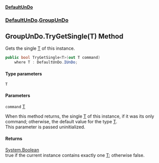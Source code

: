 #### [DefaultUnDo](DefaultUnDo.md 'DefaultUnDo')
### [DefaultUnDo](DefaultUnDo.md#DefaultUnDo 'DefaultUnDo').[GroupUnDo](GroupUnDo.md 'DefaultUnDo.GroupUnDo')

## GroupUnDo.TryGetSingle<T>(T) Method

Gets the single [T](GroupUnDo.TryGetSingle_T_(T).md#DefaultUnDo.GroupUnDo.TryGetSingle_T_(T).T 'DefaultUnDo.GroupUnDo.TryGetSingle<T>(T).T') of this instance.

```csharp
public bool TryGetSingle<T>(out T command)
    where T : DefaultUnDo.IUnDo;
```
#### Type parameters

<a name='DefaultUnDo.GroupUnDo.TryGetSingle_T_(T).T'></a>

`T`
#### Parameters

<a name='DefaultUnDo.GroupUnDo.TryGetSingle_T_(T).command'></a>

`command` [T](GroupUnDo.TryGetSingle_T_(T).md#DefaultUnDo.GroupUnDo.TryGetSingle_T_(T).T 'DefaultUnDo.GroupUnDo.TryGetSingle<T>(T).T')

When this method returns, the single [T](GroupUnDo.TryGetSingle_T_(T).md#DefaultUnDo.GroupUnDo.TryGetSingle_T_(T).T 'DefaultUnDo.GroupUnDo.TryGetSingle<T>(T).T') of this instance, if it was its only command; otherwise, the default value for the type [T](GroupUnDo.TryGetSingle_T_(T).md#DefaultUnDo.GroupUnDo.TryGetSingle_T_(T).T 'DefaultUnDo.GroupUnDo.TryGetSingle<T>(T).T').  
This parameter is passed uninitialized.

#### Returns
[System.Boolean](https://docs.microsoft.com/en-us/dotnet/api/System.Boolean 'System.Boolean')  
true if the current instance contains exactly one [T](GroupUnDo.TryGetSingle_T_(T).md#DefaultUnDo.GroupUnDo.TryGetSingle_T_(T).T 'DefaultUnDo.GroupUnDo.TryGetSingle<T>(T).T'); otherwise false.